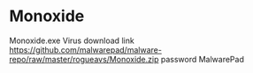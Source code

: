 # Monoxide
Monoxide.exe Virus
download link https://github.com/malwarepad/malware-repo/raw/master/rogueavs/Monoxide.zip
password MalwarePad
